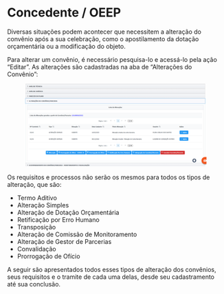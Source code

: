 # Concedente / OEEP

Diversas situações podem acontecer que necessitem a alteração do convênio após a sua celebração, como o apostilamento da dotação orçamentária ou a modificação do objeto.

Para alterar um convênio, é necessário pesquisa-lo e acessá-lo pela ação “Editar”. As alterações são cadastradas na aba de “Alterações do Convênio”:

<figure><img src="../../../.gitbook/assets/image (20) (2).png" alt=""><figcaption></figcaption></figure>

Os requisitos e processos não serão os mesmos para todos os tipos de alteração, que são:

* Termo Aditivo
* Alteração Simples
* Alteração de Dotação Orçamentária
* Retificação por Erro Humano
* Transposição
* Alteração de Comissão de Monitoramento
* Alteração de Gestor de Parcerias
* Convalidação
* Prorrogação de Ofício

&#x20;A seguir são apresentados todos esses tipos de alteração dos convênios, seus requisitos e o tramite de cada uma delas, desde seu cadastramento até sua conclusão.
